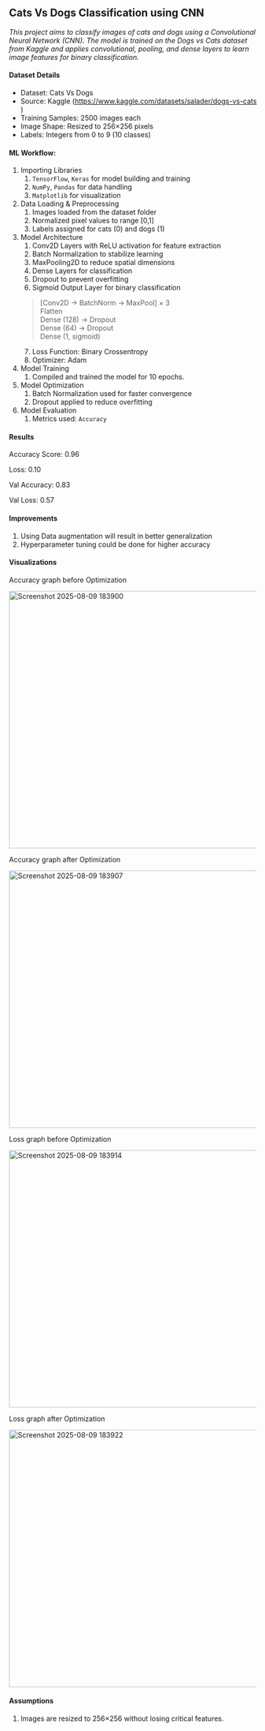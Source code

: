## Cats Vs Dogs Classification using CNN

_This project aims to classify images of cats and dogs using a Convolutional Neural Network (CNN). The model is trained on the Dogs vs Cats dataset from Kaggle and applies convolutional, pooling, and dense layers to learn image features for binary classification._

#### Dataset Details
- Dataset: Cats Vs Dogs
- Source: Kaggle (https://www.kaggle.com/datasets/salader/dogs-vs-cats )
- Training Samples: 2500 images each
- Image Shape: Resized to 256×256 pixels  
- Labels: Integers from 0 to 9 (10 classes)

#### ML Workflow: 
1. Importing Libraries
    1. `TensorFlow`, `Keras` for model building and training
    2. `NumPy`, `Pandas` for data handling
    3. `Matplotlib` for visualization
2. Data Loading & Preprocessing
    1. Images loaded from the dataset folder
    2. Normalized pixel values to range [0,1]
    3. Labels assigned for cats (0) and dogs (1)
3. Model Architecture
    1. Conv2D Layers with ReLU activation for feature extraction
    2. Batch Normalization to stabilize learning
    3. MaxPooling2D to reduce spatial dimensions
    4. Dense Layers for classification
    5. Dropout to prevent overfitting
    6. Sigmoid Output Layer for binary classification  
    >[Conv2D → BatchNorm → MaxPool] × 3  
    >Flatten  
    >Dense (128) → Dropout  
    >Dense (64) → Dropout  
    >Dense (1, sigmoid)  
    7. Loss Function: Binary Crossentropy
    8. Optimizer: Adam
4.  Model Training
    1. Compiled and trained the model for 10 epochs. 
5. Model Optimization
    1. Batch Normalization used for faster convergence
    2. Dropout applied to reduce overfitting
6. Model Evaluation
    1. Metrics used: `Accuracy`

#### Results
Accuracy Score: 0.96

Loss: 0.10

Val Accuracy: 0.83

Val Loss: 0.57


#### Improvements
1. Using Data augmentation will result in better generalization
2. Hyperparameter tuning could be done for higher accuracy

#### Visualizations
Accuracy graph before Optimization 

<img width="724" height="522" alt="Screenshot 2025-08-09 183900" src="https://github.com/user-attachments/assets/285eeec7-4743-4203-ad98-23ef0cb1b02e" />

Accuracy graph after Optimization

<img width="724" height="522" alt="Screenshot 2025-08-09 183907" src="https://github.com/user-attachments/assets/e1b98d0e-36d6-4292-9279-7b96d65dbbb2" />

Loss graph before Optimization

<img width="724" height="522" alt="Screenshot 2025-08-09 183914" src="https://github.com/user-attachments/assets/af33806b-407b-4a1b-b868-8265db18aff4" />

Loss graph after Optimization

<img width="724" height="522" alt="Screenshot 2025-08-09 183922" src="https://github.com/user-attachments/assets/b8317fd7-671f-44c5-af90-0e32a29141da" />

#### Assumptions
1. Images are resized to 256×256 without losing critical features.   
